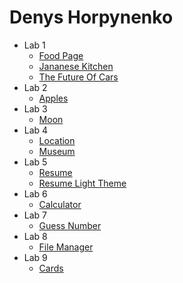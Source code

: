 
# Denys Horpynenko
- Lab 1
   - [Food Page](https://dengorp007.github.io/lab_01/food-page/food-page1.html)
   - [Jananese Kitchen](https://dengorp007.github.io/lab_01/japanese_kitchen/japanese-kitchen1.html)
   - [The Future Of Cars](https://dengorp007.github.io/lab_01/the-future-of-cars/the-future-of-cars1.html)
- Lab 2
   -  [Apples](https://dengorp007.github.io/lab_02/black&white.html)
-  Lab 3
   -  [Moon](https://dengorp007.github.io/lab_03/index1.html)
-  Lab 4
   - [Location](https://dengorp007.github.io/lab_04/location.html)
   - [Museum](https://dengorp007.github.io/lab_04/museum.html)    
-  Lab 5
   -  [Resume](https://dengorp007.github.io/lab_05/resume.html)
   -  [Resume Light Theme](https://dengorp007.github.io/lab_05/resume-white.html)
-  Lab 6
   -  [Calculator](https://dengorp007.github.io/lab_06/calculator.html)
-  Lab 7
   -  [Guess Number](https://dengorp007.github.io/lab_07/index777.html)
-  Lab 8
   -  [File Manager](https://dengorp007.github.io/lab_08/file-manager.html)
-  Lab 9
   -  [Cards](https://dengorp007.github.io/lab_09/memory-game.html)
